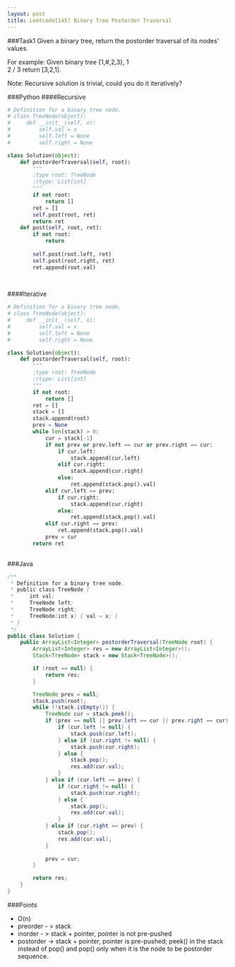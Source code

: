 ```yaml
---
layout: post
title: Leetcode[145] Binary Tree Postorder Traversal
---
```

###Task1
Given a binary tree, return the postorder traversal of its nodes' values.

For example:
Given binary tree {1,#,2,3},
   1
    \
     2
    /
   3
return [3,2,1].

Note: Recursive solution is trivial, could you do it iteratively?

###Python
####Recursive
```python
# Definition for a binary tree node.
# class TreeNode(object):
#     def __init__(self, x):
#         self.val = x
#         self.left = None
#         self.right = None

class Solution(object):
    def postorderTraversal(self, root):
        """
        :type root: TreeNode
        :rtype: List[int]
        """
        if not root:
            return []
        ret = []
        self.post(root, ret)
        return ret
    def post(self, root, ret):
        if not root:
            return
        
        self.post(root.left, ret)
        self.post(root.right, ret)
        ret.append(root.val)
        
    
```

####Iterative
```python
# Definition for a binary tree node.
# class TreeNode(object):
#     def __init__(self, x):
#         self.val = x
#         self.left = None
#         self.right = None

class Solution(object):
    def postorderTraversal(self, root):
        """
        :type root: TreeNode
        :rtype: List[int]
        """
        if not root:
            return []
        ret = []
        stack = []
        stack.append(root)
        prev = None
        while len(stack) > 0:
            cur = stack[-1]
            if not prev or prev.left == cur or prev.right == cur:
                if cur.left:
                    stack.append(cur.left)
                elif cur.right:
                    stack.append(cur.right)
                else:
                    ret.append(stack.pop().val)
            elif cur.left == prev:
                if cur.right:
                    stack.append(cur.right)
                else:
                    ret.append(stack.pop().val)
            elif cur.right == prev:
                ret.append(stack.pop().val)
            prev = cur
        return ret
                
```
###Java

```java
/**
 * Definition for a binary tree node.
 * public class TreeNode {
 *     int val;
 *     TreeNode left;
 *     TreeNode right;
 *     TreeNode(int x) { val = x; }
 * }
 */
public class Solution {
    public ArrayList<Integer> postorderTraversal(TreeNode root) {
    	ArrayList<Integer> res = new ArrayList<Integer>();
    	Stack<TreeNode> stack = new Stack<TreeNode>();

    	if (root == null) {
    		return res;
    	}

        TreeNode prev = null;
        stack.push(root);
        while (!stack.isEmpty()) {
            TreeNode cur = stack.peek();
            if (prev == null || prev.left == cur || prev.right == cur) {
                if (cur.left != null) {
                    stack.push(cur.left);
                } else if (cur.right != null) {
                    stack.push(cur.right);
                } else {
                    stack.pop();
                    res.add(cur.val);
                }
            } else if (cur.left == prev) {
                if (cur.right != null) {
                    stack.push(cur.right);
                } else {
                    stack.pop();
                    res.add(cur.val);
                }
            } else if (cur.right == prev) {
                stack.pop();
                res.add(cur.val);
            }
            
            prev = cur;
        }

        return res;
    }
}

```
###Points

* O(n)
* preorder - > stack
* inorder - > stack + pointer, pointer is not pre-pushed
* postorder -> stack + pointer, pointer is pre-pushed; peek() in the stack instead of pop() and pop() only when it is the node to be postorder sequence.